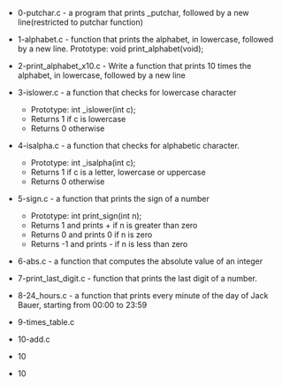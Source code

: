   - 0-putchar.c - a program that prints _putchar, followed by a new line(restricted to putchar function)

  - 1-alphabet.c -  function that prints the alphabet, in lowercase, followed by a new line. Prototype: void print_alphabet(void);

  - 2-print_alphabet_x10.c - Write a function that prints 10 times the alphabet, in lowercase, followed by a new line

  - 3-islower.c - a function that checks for lowercase character
    - Prototype: int _islower(int c);
    - Returns 1 if c is lowercase
    - Returns 0 otherwise
  - 4-isalpha.c - a function that checks for alphabetic character.
    - Prototype: int _isalpha(int c);
    - Returns 1 if c is a letter, lowercase or uppercase
    - Returns 0 otherwise

  - 5-sign.c - a function that prints the sign of a number
    - Prototype: int print_sign(int n);
    - Returns 1 and prints + if n is greater than zero
    - Returns 0 and prints 0 if n is zero
    - Returns -1 and prints - if n is less than zero
   
 - 6-abs.c - a function that computes the absolute value of an integer
 
 - 7-print_last_digit.c -  function that prints the last digit of a number.
 
 - 8-24_hours.c -  a function that prints every minute of the day of Jack Bauer, starting from 00:00 to 23:59
 - 9-times_table.c
 - 10-add.c
 - 10
 - 10
